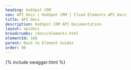 ```yaml
---
heading: HubSpot CRM
seo: API Docs | HubSpot CRM | Cloud Elements API Docs
title: API Docs
description: HubSpot CRM API Documentation.
layout: apidocs
breadcrumbs: /docs/elements.html
elementId: 168
parent: Back to Element Guides
order: 90
---
```


{% include swagger.html %}
